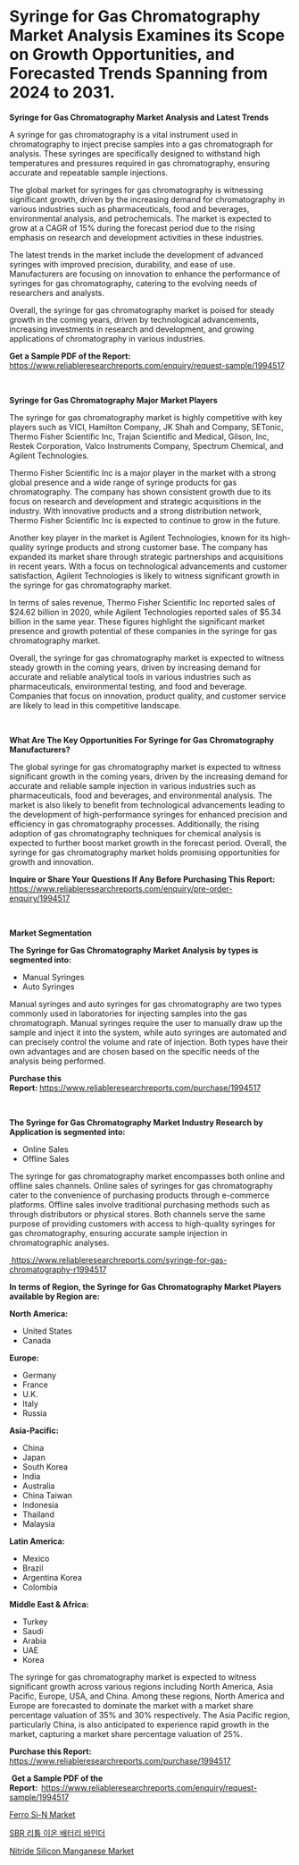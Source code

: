 <p><h1>Syringe for Gas Chromatography Market Analysis Examines its Scope on Growth Opportunities, and Forecasted Trends Spanning from 2024 to 2031.</h1></p><p><strong>Syringe for Gas Chromatography Market Analysis and Latest Trends</strong></p>
<p><p>A syringe for gas chromatography is a vital instrument used in chromatography to inject precise samples into a gas chromatograph for analysis. These syringes are specifically designed to withstand high temperatures and pressures required in gas chromatography, ensuring accurate and repeatable sample injections.</p><p>The global market for syringes for gas chromatography is witnessing significant growth, driven by the increasing demand for chromatography in various industries such as pharmaceuticals, food and beverages, environmental analysis, and petrochemicals. The market is expected to grow at a CAGR of 15% during the forecast period due to the rising emphasis on research and development activities in these industries.</p><p>The latest trends in the market include the development of advanced syringes with improved precision, durability, and ease of use. Manufacturers are focusing on innovation to enhance the performance of syringes for gas chromatography, catering to the evolving needs of researchers and analysts.</p><p>Overall, the syringe for gas chromatography market is poised for steady growth in the coming years, driven by technological advancements, increasing investments in research and development, and growing applications of chromatography in various industries.</p></p>
<p><strong>Get a Sample PDF of the Report:&nbsp;</strong> <a href="https://www.reliableresearchreports.com/enquiry/request-sample/1994517">https://www.reliableresearchreports.com/enquiry/request-sample/1994517</a></p>
<p>&nbsp;</p>
<p><strong>Syringe for Gas Chromatography Major Market Players</strong></p>
<p><p>The syringe for gas chromatography market is highly competitive with key players such as VICI, Hamilton Company, JK Shah and Company, SETonic, Thermo Fisher Scientific Inc, Trajan Scientific and Medical, Gilson, Inc, Restek Corporation, Valco Instruments Company, Spectrum Chemical, and Agilent Technologies.</p><p>Thermo Fisher Scientific Inc is a major player in the market with a strong global presence and a wide range of syringe products for gas chromatography. The company has shown consistent growth due to its focus on research and development and strategic acquisitions in the industry. With innovative products and a strong distribution network, Thermo Fisher Scientific Inc is expected to continue to grow in the future.</p><p>Another key player in the market is Agilent Technologies, known for its high-quality syringe products and strong customer base. The company has expanded its market share through strategic partnerships and acquisitions in recent years. With a focus on technological advancements and customer satisfaction, Agilent Technologies is likely to witness significant growth in the syringe for gas chromatography market.</p><p>In terms of sales revenue, Thermo Fisher Scientific Inc reported sales of $24.62 billion in 2020, while Agilent Technologies reported sales of $5.34 billion in the same year. These figures highlight the significant market presence and growth potential of these companies in the syringe for gas chromatography market.</p><p>Overall, the syringe for gas chromatography market is expected to witness steady growth in the coming years, driven by increasing demand for accurate and reliable analytical tools in various industries such as pharmaceuticals, environmental testing, and food and beverage. Companies that focus on innovation, product quality, and customer service are likely to lead in this competitive landscape.</p></p>
<p>&nbsp;</p>
<p><strong>What Are The Key Opportunities For Syringe for Gas Chromatography Manufacturers?</strong></p>
<p><p>The global syringe for gas chromatography market is expected to witness significant growth in the coming years, driven by the increasing demand for accurate and reliable sample injection in various industries such as pharmaceuticals, food and beverages, and environmental analysis. The market is also likely to benefit from technological advancements leading to the development of high-performance syringes for enhanced precision and efficiency in gas chromatography processes. Additionally, the rising adoption of gas chromatography techniques for chemical analysis is expected to further boost market growth in the forecast period. Overall, the syringe for gas chromatography market holds promising opportunities for growth and innovation.</p></p>
<p><strong>Inquire or Share Your Questions If Any Before Purchasing This Report:</strong> <a href="https://www.reliableresearchreports.com/enquiry/pre-order-enquiry/1994517">https://www.reliableresearchreports.com/enquiry/pre-order-enquiry/1994517</a></p>
<p>&nbsp;</p>
<p><strong>Market Segmentation</strong></p>
<p><strong>The Syringe for Gas Chromatography Market Analysis by types is segmented into:</strong></p>
<p><ul><li>Manual Syringes</li><li>Auto Syringes</li></ul></p>
<p><p>Manual syringes and auto syringes for gas chromatography are two types commonly used in laboratories for injecting samples into the gas chromatograph. Manual syringes require the user to manually draw up the sample and inject it into the system, while auto syringes are automated and can precisely control the volume and rate of injection. Both types have their own advantages and are chosen based on the specific needs of the analysis being performed.</p></p>
<p><strong>Purchase this Report:&nbsp;</strong><a href="https://www.reliableresearchreports.com/purchase/1994517">https://www.reliableresearchreports.com/purchase/1994517</a></p>
<p>&nbsp;</p>
<p><strong>The Syringe for Gas Chromatography Market Industry Research by Application is segmented into:</strong></p>
<p><ul><li>Online Sales</li><li>Offline Sales</li></ul></p>
<p><p>The syringe for gas chromatography market encompasses both online and offline sales channels. Online sales of syringes for gas chromatography cater to the convenience of purchasing products through e-commerce platforms. Offline sales involve traditional purchasing methods such as through distributors or physical stores. Both channels serve the same purpose of providing customers with access to high-quality syringes for gas chromatography, ensuring accurate sample injection in chromatographic analyses.</p></p>
<p><a href="https://www.reliableresearchreports.com/syringe-for-gas-chromatography-r1994517">&nbsp;https://www.reliableresearchreports.com/syringe-for-gas-chromatography-r1994517</a></p>
<p><strong>In terms of Region, the Syringe for Gas Chromatography Market Players available by Region are:</strong></p>
<p>
    <p> <strong> North America: </strong>
        <ul>
            <li>United States</li>
            <li>Canada</li>
        </ul>
        </p> 
    <p> <strong> Europe: </strong>
        <ul>
            <li>Germany</li>
            <li>France</li>
            <li>U.K.</li>
            <li>Italy</li>
            <li>Russia</li>
        </ul>
        </p> 
    <p> <strong> Asia-Pacific: </strong>
        <ul>
            <li>China</li>
            <li>Japan</li>
            <li>South Korea</li>
            <li>India</li>
            <li>Australia</li>
            <li>China Taiwan</li>
            <li>Indonesia</li>
            <li>Thailand</li>
            <li>Malaysia</li>
        </ul>
        </p> 
    <p> <strong> Latin America: </strong>
        <ul>
            <li>Mexico</li>
            <li>Brazil</li>
            <li>Argentina Korea</li>
            <li>Colombia</li>
        </ul>
        </p> 
    <p> <strong> Middle East & Africa: </strong>
        <ul>
            <li>Turkey</li>
            <li>Saudi</li>
            <li>Arabia</li>
            <li>UAE</li>
            <li>Korea</li>
        </ul>
    </p>
    </p>
<p><p>The syringe for gas chromatography market is expected to witness significant growth across various regions including North America, Asia Pacific, Europe, USA, and China. Among these regions, North America and Europe are forecasted to dominate the market with a market share percentage valuation of 35% and 30% respectively. The Asia Pacific region, particularly China, is also anticipated to experience rapid growth in the market, capturing a market share percentage valuation of 25%.</p></p>
<p><strong>Purchase this Report: </strong><a href="https://www.reliableresearchreports.com/purchase/1994517">https://www.reliableresearchreports.com/purchase/1994517</a></p>
<p>&nbsp;<strong>Get a Sample PDF of the Report:&nbsp;&nbsp;</strong><a href="https://www.reliableresearchreports.com/enquiry/request-sample/1994517">https://www.reliableresearchreports.com/enquiry/request-sample/1994517</a></p>
<p><strong></strong></p>
<p><p><a href="https://github.com/ashman753/Market-Research-Report-List-1/blob/main/ferro-si-n-market.md">Ferro Si-N Market</a></p><p><a href="https://github.com/crfsywufhm81415/Market-Research-Report-List-2/blob/main/9755981145791.md">SBR 리튬 이온 배터리 바인더</a></p><p><a href="https://github.com/LibbySpencer2018/Market-Research-Report-List-1/blob/main/nitride-silicon-manganese-market.md">Nitride Silicon Manganese Market</a></p></p>